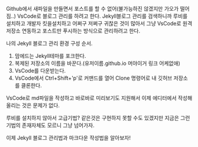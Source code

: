 Github에서 새파일을 만들면서 포스트를 할 수 없어(불가능하진 않겠지만 가오가 떨어짐..) VsCode로 블로그 관리를 하려고 한다.
Jekyll블로그 관리를 검색하니까 루비를 설치하고 개발자 킷을설치하고 어쩌구 저쩌구 귀찮은 것이 많아서 그냥 VsCode로 원격 저장소 연동하고 포스트만 푸시하는 방식으로 관리하려고 한다.

나의 Jekyll 블로그 관리 환경 구성 순서.
1. 맘에드는 Jekyll테마를 포크한다.
2. 복제된 저장소의 이름을 바꾼다.(유저이름.github.io 머야이거 링크 어케없애)
3. VsCode를 다운받는다.
4. VsCode에서 Ctrl+Shift+'p'로 커맨드를 열어 Clone 명령어로 내 깃허브 저장소를 클론한다.

VsCode로 md파일을 작성하고 바로바로 미리보기도 지원해서 이제 에디터에서 작성해 올리는 것은 문제가 없다. 

루비를 설치하지 않아서 고급기법? 같은것은 구현하지 못할 수도 있겠지만 지금은 그런 기법의 존재자체도 모르니 그냥 넘어가자.

이제 Jekyll 블로그 관리법과 마크다운 작성법을 알아보자!